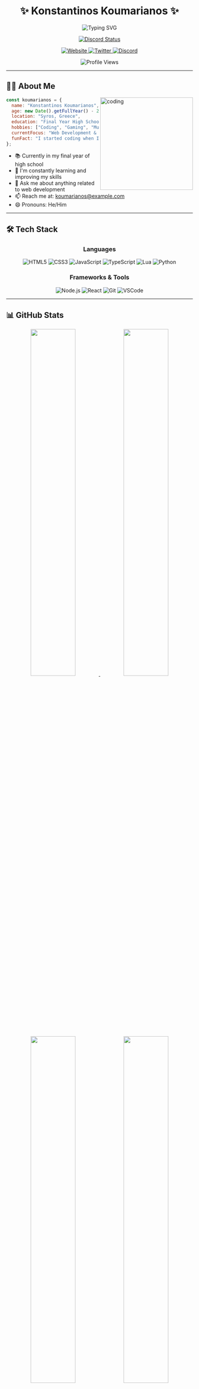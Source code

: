 <h1 align="center">✨ Konstantinos Koumarianos ✨</h1>

<div align="center">
  <img src="https://readme-typing-svg.herokuapp.com?font=Fira+Code&size=25&duration=3000&pause=1000&color=e6d3a3&center=true&vCenter=true&width=500&lines=Full-Stack+Developer;Student+%26+Tech+Enthusiast;Always+Learning+New+Things" alt="Typing SVG" />
</div>

<p align="center">
  <a href="https://discord.com/users/753360628399472711">
    <img src="https://lanyard.cnrad.dev/api/753360628399472711" alt="Discord Status">
  </a>
</p>

<p align="center">
  <a href="https://koumarianos24.gr">
    <img src="https://img.shields.io/badge/-Website-007acc?style=for-the-badge&logo=google-chrome&logoColor=white&labelColor=282828" alt="Website">
  </a>
  <a href="https://twitter.com/koumarianos_">
    <img src="https://img.shields.io/badge/-Twitter-1DA1F2?style=for-the-badge&logo=twitter&logoColor=white&labelColor=282828" alt="Twitter">
  </a>
  <a href="https://discord.com/users/koumarianos_">
    <img src="https://img.shields.io/badge/-Discord-5865F2?style=for-the-badge&logo=discord&logoColor=white&labelColor=282828" alt="Discord">
  </a>
</p>

<div align="center">
  <img src="https://komarev.com/ghpvc/?username=Koumarianos&style=flat-square&color=e6d3a3" alt="Profile Views">
</div>

---

## 🧑‍💻 About Me

<img align="right" width="250" src="https://media.giphy.com/media/qgQUggAC3Pfv687qPC/giphy.gif" alt="coding" />

```javascript
const koumarianos = {
  name: "Konstantinos Koumarianos",
  age: new Date().getFullYear() - 2007,
  location: "Syros, Greece",
  education: "Final Year High School Student",
  hobbies: ["Coding", "Gaming", "Music"],
  currentFocus: "Web Development & Learning TypeScript",
  funFact: "I started coding when I was 14!"
};
```

- 📚 Currently in my final year of high school
- 🌱 I'm constantly learning and improving my skills
- 💬 Ask me about anything related to web development
- 📫 Reach me at: koumarianos@example.com
- 😄 Pronouns: He/Him

---

## 🛠️ Tech Stack

<div align="center">
  
  ### Languages
  
  <img src="https://img.shields.io/badge/-HTML5-E34F26?style=for-the-badge&logo=html5&logoColor=white&labelColor=282828" alt="HTML5">
  <img src="https://img.shields.io/badge/-CSS3-1572B6?style=for-the-badge&logo=css3&logoColor=white&labelColor=282828" alt="CSS3">
  <img src="https://img.shields.io/badge/-JavaScript-F7DF1E?style=for-the-badge&logo=javascript&logoColor=white&labelColor=282828" alt="JavaScript">
  <img src="https://img.shields.io/badge/-TypeScript-3178C6?style=for-the-badge&logo=typescript&logoColor=white&labelColor=282828" alt="TypeScript">
  <img src="https://img.shields.io/badge/-Lua-2C2D72?style=for-the-badge&logo=lua&logoColor=white&labelColor=282828" alt="Lua">
  <img src="https://img.shields.io/badge/-Python-3776AB?style=for-the-badge&logo=python&logoColor=white&labelColor=282828" alt="Python">
  
  ### Frameworks & Tools
  
  <img src="https://img.shields.io/badge/-Node.js-339933?style=for-the-badge&logo=node.js&logoColor=white&labelColor=282828" alt="Node.js">
  <img src="https://img.shields.io/badge/-React-61DAFB?style=for-the-badge&logo=react&logoColor=white&labelColor=282828" alt="React">
  <img src="https://img.shields.io/badge/-Git-F05032?style=for-the-badge&logo=git&logoColor=white&labelColor=282828" alt="Git">
  <img src="https://img.shields.io/badge/-VSCode-007ACC?style=for-the-badge&logo=visual-studio-code&logoColor=white&labelColor=282828" alt="VSCode">
</div>

---

## 📊 GitHub Stats

<div align="center">
  <a href="https://github.com/Koumarianos">
    <img width="49%" src="https://github-readme-stats.vercel.app/api?username=Koumarianos&show_icons=true&theme=gruvbox&hide_border=true" />
    <img width="49%" src="https://github-readme-streak-stats.herokuapp.com/?user=Koumarianos&theme=gruvbox&hide_border=true" />
  </a>
</div>

<div align="center">
  <img width="49%" src="https://github-readme-stats.vercel.app/api/top-langs/?username=Koumarianos&layout=compact&theme=gruvbox&hide_border=true" />
  <img width="49%" src="https://github-profile-summary-cards.vercel.app/api/cards/profile-details?username=Koumarianos&theme=gruvbox" />
</div>

---

## 🚀 Projects

<div align="center">
  <a href="https://github.com/Koumarianos/project-name">
    <img width="49%" src="https://github-readme-stats.vercel.app/api/pin/?username=Koumarianos&repo=password-generator&theme=gruvbox&hide_border=true" />
  </a>
<!--   <a href="https://github.com/Koumarianos/another-project">
    <img width="49%" src="https://github-readme-stats.vercel.app/api/pin/?username=Koumarianos&repo=password-generator&theme=gruvbox&hide_border=true" />
  </a> -->
</div>

---

<div align="center">


<h3 align="center">Thanks for visiting! 👋</h3>
